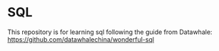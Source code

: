 # SQL
This repository is for learning sql following the guide from Datawhale:
https://github.com/datawhalechina/wonderful-sql
